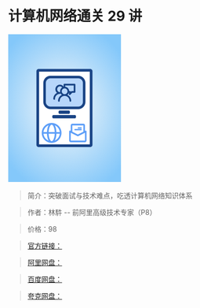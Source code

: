 # 计算机网络通关 29 讲

![img](../../assets/CioPOWBsA1CAQMs1AAEB851ioBE339.png)

> 简介：突破面试与技术难点，吃透计算机网络知识体系

> 作者：林䭽 -- 前阿里高级技术专家（P8）

> 价格：98

> [官方链接：]()

> [阿里网盘：]()

> [百度网盘：]()

> [夸克网盘：]()
